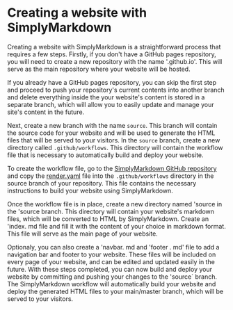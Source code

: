 # Creating a website with SimplyMarkdown

Creating a website with SimplyMarkdown is a straightforward process that requires a few steps. Firstly, if you don't have a GitHub pages repository, you will need to create a new repository with the name '<your username>.github.io'. This will serve as the main repository where your website will be hosted.

If you already have a GitHub pages repository, you can skip the first step and proceed to push your repository's current contents into another branch and delete everything inside the your website's content is stored in a separate branch, which will allow you to easily update and manage your site's content in the future. 
  
Next, create a new branch with the name `source`. This branch will contain the source code for your website and will be used to generate the HTML files that will be served to your visitors. In the `source` branch, create a new directory called `.github/workflows`. This directory will contain the workflow file that is necessary to automatically build and deploy your website.

To create the workflow file, go to the [SimplyMarkdown GitHub repository](https://github.com/cemreefe/SimplyMarkdown) and copy the [render.yaml](https://github.com/cemreefe/SimplyMarkdown/blob/main/workflow/render.yaml) file into the `.github/workflows` directory in the source branch of your repository. This file contains the necessary instructions to build your website using SimplyMarkdown.

Once the workflow file is in place, create a new directory named 'source in the 'source branch. This directory will contain your website's markdown files, which will be converted to HTML by SimplyMarkdown. Create an 'index. md file and fill it with the content of your choice in markdown format. This file will serve as the main page of your website.

Optionaly, you can also create a 'navbar. md and 'footer . md' file to add a navigation bar and footer to your website. These files will be included on every page of your website, and can be edited and updated easily in the future. With these steps completed, you can now build and deploy your website by committing and pushing your changes to the 'source` branch. The SimplyMarkdown workflow will automatically build your website and deploy the generated HTML files to your main/master branch, which will be served to your visitors.
